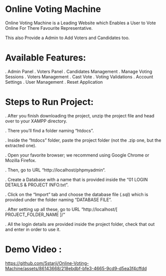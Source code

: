 # Online Voting Machine
 Online Voting Machine is a Leading Website which Enables a User to Vote Online For There Favourite Representative.

 This also Provide a Admin to Add Voters and Candidates too.

# Available Features:
. Admin Panel
. Voters Panel
. Candidates Management
. Manage Voting Sessions
. Voters Management
. Cast Vote
. Voting Validations
. Account Settings
. User Management
. Reset Application



# Steps to Run Project:
. After you finish downloading the project, unzip the project file and head over to your XAMPP directory.

. There you’ll find a folder naming “htdocs”.

. Inside the “htdocs” folder, paste the project folder (not the .zip one, but the extracted one).

. Open your favorite browser; we recommend using Google Chrome or Mozilla Firefox.

. Then, go to URL “http://localhost/phpmyadmin“.

. Create a Database with a name that is provided inside the “01 LOGIN DETAILS & PROJECT INFO.txt”.

. Click on the “Import” tab and choose the database file (.sql) which is provided under the folder naming “DATABASE FILE”.

. After setting up all these, go to URL “http://localhost/[ PROJECT_FOLDER_NAME ]/“

. All the login details are provided inside the project folder, check that out and enter in order to use it.


# Demo Video :


https://github.com/Sstarji/Online-Voting-Machine/assets/86143668/218ebdbf-bfe3-4665-9cd9-d5ea3f4cffdd

 



